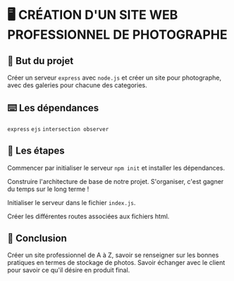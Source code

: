 # 🖥 CRÉATION D'UN SITE WEB PROFESSIONNEL DE PHOTOGRAPHE

## 🎯 But du projet
Créer un serveur `express` avec `node.js` et créer un site pour photographe, avec des galeries pour chacune des categories.

## ⌨️ Les dépendances
`express` `ejs` `intersection observer`

## 📑 Les étapes
Commencer par initialiser le serveur `npm init` et installer les dépendances.

Construire l'architecture de base de notre projet. S'organiser, c'est gagner du temps sur le long terme !

Initialiser le serveur dans le fichier `index.js`.

Créer les différentes routes associées aux fichiers html.

## 📍 Conclusion
Créer un site professionnel de A à Z, savoir se renseigner sur les bonnes pratiques en termes de stockage de photos. Savoir échanger avec le client pour savoir ce qu'il désire en produit final.